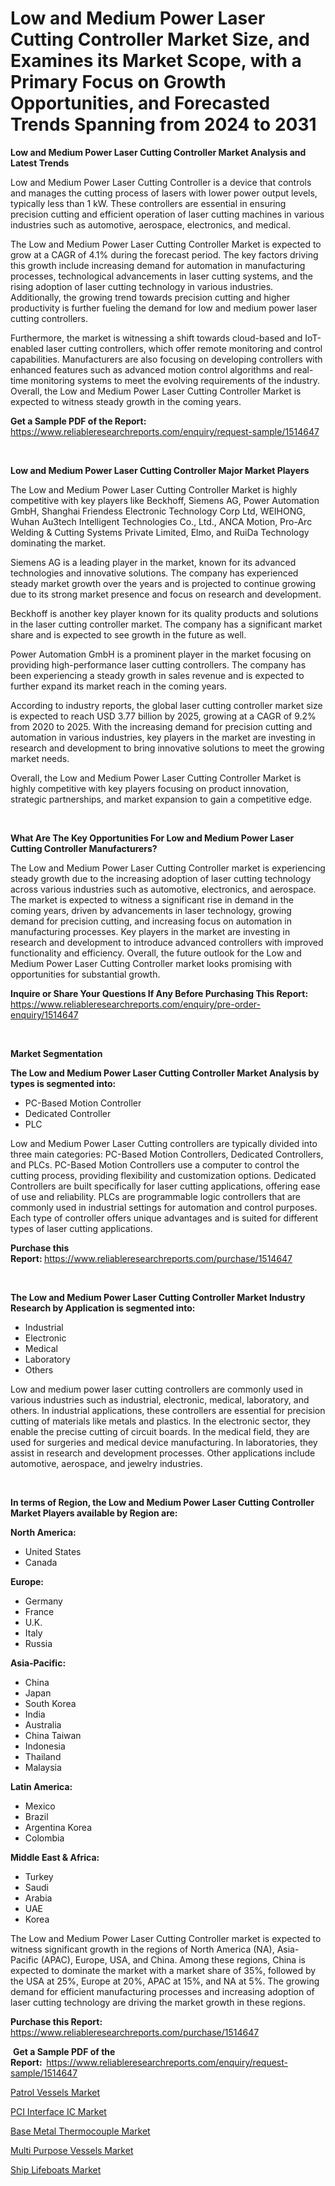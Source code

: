 <p><h1>Low and Medium Power Laser Cutting Controller Market Size, and Examines its Market Scope, with a Primary Focus on Growth Opportunities, and Forecasted Trends Spanning from 2024 to 2031</h1></p><p><strong>Low and Medium Power Laser Cutting Controller Market Analysis and Latest Trends</strong></p>
<p><p>Low and Medium Power Laser Cutting Controller is a device that controls and manages the cutting process of lasers with lower power output levels, typically less than 1 kW. These controllers are essential in ensuring precision cutting and efficient operation of laser cutting machines in various industries such as automotive, aerospace, electronics, and medical.</p><p>The Low and Medium Power Laser Cutting Controller Market is expected to grow at a CAGR of 4.1% during the forecast period. The key factors driving this growth include increasing demand for automation in manufacturing processes, technological advancements in laser cutting systems, and the rising adoption of laser cutting technology in various industries. Additionally, the growing trend towards precision cutting and higher productivity is further fueling the demand for low and medium power laser cutting controllers.</p><p>Furthermore, the market is witnessing a shift towards cloud-based and IoT-enabled laser cutting controllers, which offer remote monitoring and control capabilities. Manufacturers are also focusing on developing controllers with enhanced features such as advanced motion control algorithms and real-time monitoring systems to meet the evolving requirements of the industry. Overall, the Low and Medium Power Laser Cutting Controller Market is expected to witness steady growth in the coming years.</p></p>
<p><strong>Get a Sample PDF of the Report:&nbsp;</strong> <a href="https://www.reliableresearchreports.com/enquiry/request-sample/1514647">https://www.reliableresearchreports.com/enquiry/request-sample/1514647</a></p>
<p>&nbsp;</p>
<p><strong>Low and Medium Power Laser Cutting Controller Major Market Players</strong></p>
<p><p>The Low and Medium Power Laser Cutting Controller Market is highly competitive with key players like Beckhoff, Siemens AG, Power Automation GmbH, Shanghai Friendess Electronic Technology Corp Ltd, WEIHONG, Wuhan Au3tech Intelligent Technologies Co., Ltd., ANCA Motion, Pro-Arc Welding & Cutting Systems Private Limited, Elmo, and RuiDa Technology dominating the market.</p><p>Siemens AG is a leading player in the market, known for its advanced technologies and innovative solutions. The company has experienced steady market growth over the years and is projected to continue growing due to its strong market presence and focus on research and development.</p><p>Beckhoff is another key player known for its quality products and solutions in the laser cutting controller market. The company has a significant market share and is expected to see growth in the future as well.</p><p>Power Automation GmbH is a prominent player in the market focusing on providing high-performance laser cutting controllers. The company has been experiencing a steady growth in sales revenue and is expected to further expand its market reach in the coming years.</p><p>According to industry reports, the global laser cutting controller market size is expected to reach USD 3.77 billion by 2025, growing at a CAGR of 9.2% from 2020 to 2025. With the increasing demand for precision cutting and automation in various industries, key players in the market are investing in research and development to bring innovative solutions to meet the growing market needs.</p><p>Overall, the Low and Medium Power Laser Cutting Controller Market is highly competitive with key players focusing on product innovation, strategic partnerships, and market expansion to gain a competitive edge.</p></p>
<p>&nbsp;</p>
<p><strong>What Are The Key Opportunities For Low and Medium Power Laser Cutting Controller Manufacturers?</strong></p>
<p><p>The Low and Medium Power Laser Cutting Controller market is experiencing steady growth due to the increasing adoption of laser cutting technology across various industries such as automotive, electronics, and aerospace. The market is expected to witness a significant rise in demand in the coming years, driven by advancements in laser technology, growing demand for precision cutting, and increasing focus on automation in manufacturing processes. Key players in the market are investing in research and development to introduce advanced controllers with improved functionality and efficiency. Overall, the future outlook for the Low and Medium Power Laser Cutting Controller market looks promising with opportunities for substantial growth.</p></p>
<p><strong>Inquire or Share Your Questions If Any Before Purchasing This Report:</strong> <a href="https://www.reliableresearchreports.com/enquiry/pre-order-enquiry/1514647">https://www.reliableresearchreports.com/enquiry/pre-order-enquiry/1514647</a></p>
<p>&nbsp;</p>
<p><strong>Market Segmentation</strong></p>
<p><strong>The Low and Medium Power Laser Cutting Controller Market Analysis by types is segmented into:</strong></p>
<p><ul><li>PC-Based Motion Controller</li><li>Dedicated Controller</li><li>PLC</li></ul></p>
<p><p>Low and Medium Power Laser Cutting controllers are typically divided into three main categories: PC-Based Motion Controllers, Dedicated Controllers, and PLCs. PC-Based Motion Controllers use a computer to control the cutting process, providing flexibility and customization options. Dedicated Controllers are built specifically for laser cutting applications, offering ease of use and reliability. PLCs are programmable logic controllers that are commonly used in industrial settings for automation and control purposes. Each type of controller offers unique advantages and is suited for different types of laser cutting applications.</p></p>
<p><strong>Purchase this Report:&nbsp;</strong><a href="https://www.reliableresearchreports.com/purchase/1514647">https://www.reliableresearchreports.com/purchase/1514647</a></p>
<p>&nbsp;</p>
<p><strong>The Low and Medium Power Laser Cutting Controller Market Industry Research by Application is segmented into:</strong></p>
<p><ul><li>Industrial</li><li>Electronic</li><li>Medical</li><li>Laboratory</li><li>Others</li></ul></p>
<p><p>Low and medium power laser cutting controllers are commonly used in various industries such as industrial, electronic, medical, laboratory, and others. In industrial applications, these controllers are essential for precision cutting of materials like metals and plastics. In the electronic sector, they enable the precise cutting of circuit boards. In the medical field, they are used for surgeries and medical device manufacturing. In laboratories, they assist in research and development processes. Other applications include automotive, aerospace, and jewelry industries.</p></p>
<p>&nbsp;</p>
<p><strong>In terms of Region, the Low and Medium Power Laser Cutting Controller Market Players available by Region are:</strong></p>
<p>
    <p> <strong> North America: </strong>
        <ul>
            <li>United States</li>
            <li>Canada</li>
        </ul>
        </p> 
    <p> <strong> Europe: </strong>
        <ul>
            <li>Germany</li>
            <li>France</li>
            <li>U.K.</li>
            <li>Italy</li>
            <li>Russia</li>
        </ul>
        </p> 
    <p> <strong> Asia-Pacific: </strong>
        <ul>
            <li>China</li>
            <li>Japan</li>
            <li>South Korea</li>
            <li>India</li>
            <li>Australia</li>
            <li>China Taiwan</li>
            <li>Indonesia</li>
            <li>Thailand</li>
            <li>Malaysia</li>
        </ul>
        </p> 
    <p> <strong> Latin America: </strong>
        <ul>
            <li>Mexico</li>
            <li>Brazil</li>
            <li>Argentina Korea</li>
            <li>Colombia</li>
        </ul>
        </p> 
    <p> <strong> Middle East & Africa: </strong>
        <ul>
            <li>Turkey</li>
            <li>Saudi</li>
            <li>Arabia</li>
            <li>UAE</li>
            <li>Korea</li>
        </ul>
    </p>
    </p>
<p><p>The Low and Medium Power Laser Cutting Controller market is expected to witness significant growth in the regions of North America (NA), Asia-Pacific (APAC), Europe, USA, and China. Among these regions, China is expected to dominate the market with a market share of 35%, followed by the USA at 25%, Europe at 20%, APAC at 15%, and NA at 5%. The growing demand for efficient manufacturing processes and increasing adoption of laser cutting technology are driving the market growth in these regions.</p></p>
<p><strong>Purchase this Report: </strong><a href="https://www.reliableresearchreports.com/purchase/1514647">https://www.reliableresearchreports.com/purchase/1514647</a></p>
<p>&nbsp;<strong>Get a Sample PDF of the Report:&nbsp;&nbsp;</strong><a href="https://www.reliableresearchreports.com/enquiry/request-sample/1514647">https://www.reliableresearchreports.com/enquiry/request-sample/1514647</a></p>
<p><strong></strong></p>
<p><p><a href="https://crocus-run-b5a.notion.site/Patrol-Vessels-Market-Analysis-and-Market-Size-Global-Industry-Overview-Market-Segmentation-and-Fo-5f7e855a9b29452bba89f0252212b8de">Patrol Vessels Market</a></p><p><a href="https://view.publitas.com/reportprime-1/insights-into-pci-interface-ic-market-size-analysing-market-share-trends-and-growth-from-2024-to-2031/">PCI Interface IC Market</a></p><p><a href="https://view.publitas.com/reportprime-1/global-base-metal-thermocouple-market-size-and-market-trends-insights-and-projections-from-2024-to-2031/">Base Metal Thermocouple Market</a></p><p><a href="https://metal-farmhouse-e95.notion.site/Insights-into-Multi-Purpose-Vessels-Market-Size-Analysing-Market-Share-Trends-and-Growth-from-202-c46cac12cee344748238be76295a934d">Multi Purpose Vessels Market</a></p><p><a href="https://gratis-rainforest-2ca.notion.site/Ship-Lifeboats-Market-Size-Growth-Outlook-from-2024-to-2031-projecting-at-Market-s-Trends-Analysis-d78618ceb77f44cd9f7123324d060d44">Ship Lifeboats Market</a></p></p>